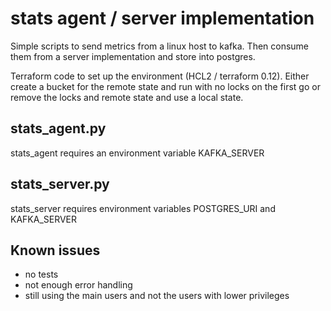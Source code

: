# stats agent / server implementation

Simple scripts to send metrics from a linux host to kafka. Then consume them from a server implementation and store into postgres.

Terraform code to set up the environment (HCL2 / terraform 0.12). Either create a bucket for the remote state and run with no locks on the first go or remove the locks and remote state and use a local state.

## stats_agent.py

stats_agent requires an environment variable KAFKA_SERVER

## stats_server.py

stats_server requires environment variables POSTGRES_URI and KAFKA_SERVER

## Known issues

* no tests
* not enough error handling
* still using the main users and not the users with lower privileges

